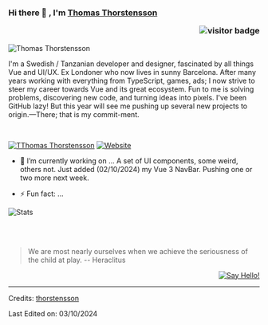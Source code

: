 ### Hi there 👋 , I'm [Thomas Thorstensson](https://www.github.com/thomasthorstensson) <p  align="right"><img src="https://visitor-badge.laobi.icu/badge?page_id=thorstensson" alt="visitor badge"/></p>

<!--

Here are some ideas to get you started:

- 🔭 I’m currently working on ...
- 🌱 I’m currently learning ...
- 👯 I’m looking to collaborate on ...
- 🤔 I’m looking for help with ...
- 💬 Ask me about ...
- 📫 How to reach me: ...
- 😄 Pronouns: ...
- ⚡ Fun fact: ...
-->
![Thomas Thorstensson](https://github.com/user-attachments/assets/ac4417b0-aae0-422a-b866-3b8120c2d6ff)

I'm a Swedish / Tanzanian developer and designer, fascinated by all things Vue and UI/UX. Ex Londoner who now lives in sunny Barcelona. After many years working with everything from TypeScript, games, ads; I now strive to steer my career towards Vue and its great ecosystem. Fun to me is solving problems, discovering new code, and turning ideas into pixels. I've been GitHub lazy! But this year will see me pushing up several new projects to origin.—There; that is my commit-ment.

<br/>

[![TThomas Thorstensson](https://img.shields.io/badge/-thorstensson-blue?style=flat-square&logo=Linkedin&logoColor=white&link=https://www.linkedin.com/in/thomasthorstensson)](https://www.linkedin.com/in/thomasthorstensson)
[![Website](https://img.shields.io/badge/-thorstensson-darkgreen?style=flat-square&logo=Safari&logoColor=white&link=http://sriharikapu.com)](http://www.thomasthorstensson.net)

- 🔭 I’m currently working on ...
A set of UI components, some weird, others not. Just added (02/10/2024) my Vue 3 NavBar. Pushing one or two more next week.

- ⚡ Fun fact: ...

![Stats](https://github.com/sriharikapu/sriharikapu/blob/master/stats.png?raw=true) 


<br/>
<br/>

> We are most nearly ourselves when we achieve the seriousness of the child at play.
> -- Heraclitus

<div align="right">

[![Say Hello!](https://img.shields.io/badge/Say%20Thanks-!-1EAEDB.svg)](https://saythanks.io/to/thomas.thorstensson@gmail.com)

</div>

-----
Credits: [thorstensson](https://github.com/thorstensson)

Last Edited on: 03/10/2024
